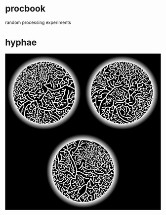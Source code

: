 # procbook
random processing experiments

# hyphae
![alt text](https://github.com/smbddha/procbook/blob/master/imgs/line-026901.png)
